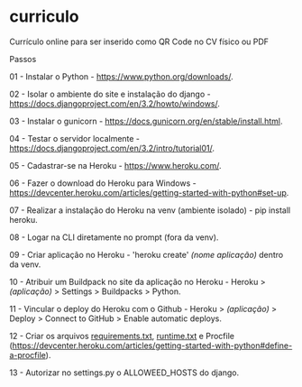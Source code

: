 # curriculo
Currículo online para ser inserido como QR Code no CV físico ou PDF

Passos

01 - Instalar o Python - https://www.python.org/downloads/.

02 - Isolar o ambiente do site e instalação do django - https://docs.djangoproject.com/en/3.2/howto/windows/.

03 - Instalar o gunicorn - https://docs.gunicorn.org/en/stable/install.html.

04 - Testar o servidor localmente - https://docs.djangoproject.com/en/3.2/intro/tutorial01/.

05 - Cadastrar-se na Heroku - https://www.heroku.com/.

06 - Fazer o download do Heroku para Windows - https://devcenter.heroku.com/articles/getting-started-with-python#set-up.

07 - Realizar a instalação do Heroku na venv (ambiente isolado) - pip install heroku.

08 - Logar na CLI diretamente no prompt (fora da venv).

09 - Criar aplicação no Heroku - 'heroku create' *(nome aplicação)* dentro da venv.

10 - Atribuir um Buildpack no site da aplicação no Heroku - Heroku > *(aplicação)* > Settings > Buildpacks > Python.

11 - Vincular o deploy do Heroku com o Github - Heroku > *(aplicação)* > Deploy > Connect to GitHub > Enable automatic deploys.

12 - Criar os arquivos [requirements.txt](https://github.com/davimassarelli/curriculo/files/6672452/requirements.txt), [runtime.txt](https://github.com/davimassarelli/curriculo/files/6672454/runtime.txt)
 e Procfile (https://devcenter.heroku.com/articles/getting-started-with-python#define-a-procfile).

13 -  Autorizar no settings.py o ALLOWEED_HOSTS do django.
